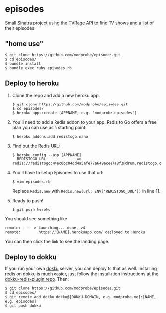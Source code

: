 # episodes

Small [Sinatra](http://www.sinatrarb.com/) project using the [TVRage API](http://services.tvrage.com/) to find TV shows and a list of their episodes.

## "home use"
```
$ git clone https://github.com/modprobe/episodes.git
$ cd episodes/
$ bundle install
$ bundle exec ruby episodes.rb
```

## Deploy to heroku
1. Clone the repo and add a new heroku app.

    ```
    $ git clone https://github.com/modprobe/episodes.git
    $ cd episodes/
    $ heroku apps:create [APPNAME, e.g. 'modprobe-episodes']
    ```
2. You'll need to add a Redis addon to your app. Redis to Go offers a free plan you can use as a starting point:
    
    ```
    $ heroku addons:add redistogo:nano
    ```
3. Find out the Redis URL:
    
    ```
    $ heroku config --app [APPNAME]
      REDISTOGO_URL              => redis://redistogo:44ec0bc04dd4a5afe77a649acee7a8f3@drum.redistogo.com:9092/
    ```
4. You'll have to setup Episodes to use that url:
    
    ```
    $ vim episodes.rb
    ```
   Replace `Redis.new` with `Redis.new(url: ENV['REDISTOGO_URL'])` in line 11.
5. Ready to push!
    
    ```
    $ git push heroku
    ```

You should see something like
```
remote: -----> Launching... done, v4
remote:        https://[NAME].herokuapp.com/ deployed to Heroku
```
You can then click the link to see the landing page.

## Deploy to dokku
If you run your own [dokku](https://github.com/progrium/dokku) server, you can deploy to that as well.
Installing redis on dokku is much easier, just follow the installation instructions at the [dokku-redis-plugin repo](https://github.com/luxifer/dokku-redis-plugin#installation). Then:
```
$ git clone https://github.com/modprobe/episodes.git
$ cd episodes/
$ git remote add dokku dokku@[DOKKU-DOMAIN, e.g. modprobe.me]:[NAME, e.g. episodes]
$ git push dokku
```

